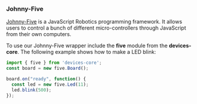 ### Johnny-Five
[Johnny-Five](http://johnny-five.io/api/) is a JavaScript Robotics programming framework.
It allows users to control a bunch of different micro-controllers through JavaScript from their own computers.

To use our Johnny-Five wrapper include the **five** module from the **devices-core**. The following example shows how to make a LED blink:


```js
import { five } from 'devices-core';
const board = new five.Board();

board.on("ready", function() {
  const led = new five.Led(11);
  led.blink(500);
});
```
